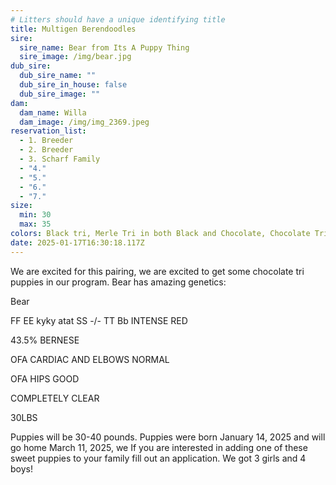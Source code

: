 ```yaml
---
# Litters should have a unique identifying title
title: Multigen Berendoodles
sire:
  sire_name: Bear from Its A Puppy Thing
  sire_image: /img/bear.jpg
dub_sire:
  dub_sire_name: ""
  dub_sire_in_house: false
  dub_sire_image: ""
dam:
  dam_name: Willa
  dam_image: /img/img_2369.jpeg
reservation_list:
  - 1. Breeder
  - 2. Breeder
  - 3. Scharf Family
  - "4."
  - "5."
  - "6."
  - "7."
size:
  min: 30
  max: 35
colors: Black tri, Merle Tri in both Black and Chocolate, Chocolate Tri
date: 2025-01-17T16:30:18.117Z
---
```

We are excited for this pairing, we are excited to get some chocolate tri puppies in our program. Bear has amazing genetics:

Bear

FF EE kyky atat SS -/- TT Bb INTENSE RED

43.5% BERNESE

OFA CARDIAC AND ELBOWS NORMAL

OFA HIPS GOOD

COMPLETELY CLEAR

30LBS

P﻿uppies will be 30-40 pounds. Puppies were born January 14, 2025 and will go home March 11, 2025, we  If you are interested in adding one of these sweet puppies to your family fill out an application. We got 3 girls and 4 boys!